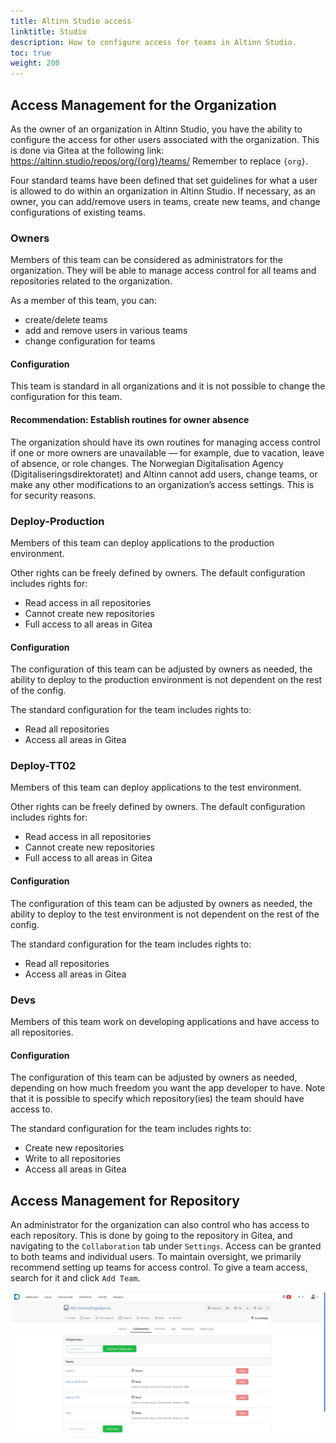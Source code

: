 ```yaml
---
title: Altinn Studio access
linktitle: Studio
description: How to configure access for teams in Altinn Studio.
toc: true
weight: 200
---
```


## Access Management for the Organization

As the owner of an organization in Altinn Studio, you have the ability to configure the access for other users
associated with the organization. This is done via Gitea at the following link:
https://altinn.studio/repos/org/{org}/teams/ Remember to replace `{org}`.

Four standard teams have been defined that set guidelines for what a user is allowed to do within an organization in
Altinn Studio. If necessary, as an owner, you can add/remove users in teams, create new teams, and change configurations
of existing teams.

### Owners
Members of this team can be considered as administrators for the organization. 
They will be able to manage access control for all teams and repositories related to the organization.

As a member of this team, you can:

- create/delete teams 
- add and remove users in various teams
- change configuration for teams

#### Configuration
This team is standard in all organizations and it is not possible to change the configuration for this team.

#### Recommendation: Establish routines for owner absence
The organization should have its own routines for managing access control if one or more owners are unavailable — for example, due to vacation, leave of absence, or role changes.
The Norwegian Digitalisation Agency (Digitaliseringsdirektoratet) and Altinn cannot add users, change teams, or make any other modifications to an organization’s access settings. This is for security reasons.

### Deploy-Production
Members of this team can deploy applications to the production environment.

Other rights can be freely defined by owners.
The default configuration includes rights for:

- Read access in all repositories
- Cannot create new repositories 
- Full access to all areas in Gitea

#### Configuration
The configuration of this team can be adjusted by owners as needed, 
the ability to deploy to the production environment is not dependent on the rest of the config.

The standard configuration for the team includes rights to:

- Read all repositories
- Access all areas in Gitea

### Deploy-TT02
Members of this team can deploy applications to the test environment.

Other rights can be freely defined by owners.
The default configuration includes rights for:

- Read access in all repositories
- Cannot create new repositories 
- Full access to all areas in Gitea

#### Configuration

  The configuration of this team can be adjusted by owners as needed, 
  the ability to deploy to the test environment is not dependent on the rest of the config.
  
  The standard configuration for the team includes rights to:
  - Read all repositories
  - Access all areas in Gitea

### Devs
Members of this team work on developing applications and have access to all repositories.

#### Configuration
The configuration of this team can be adjusted by owners as needed,
depending on how much freedom you want the app developer to have.
Note that it is possible to specify which repository(ies) the team should have access to.

The standard configuration for the team includes rights to:

- Create new repositories
- Write to all repositories
- Access all areas in Gitea

## Access Management for Repository

An administrator for the organization can also control who has access to each repository. This is done by going to the
repository in Gitea, and navigating to the `Collaboration` tab under `Settings`. Access can be granted to both teams and
individual users. To maintain oversight, we primarily recommend setting up teams for access control. To give a team
access, search for it and click `Add Team`.

![Manage access on repository](access-management-repository.png "Managing access to an individual repository")
